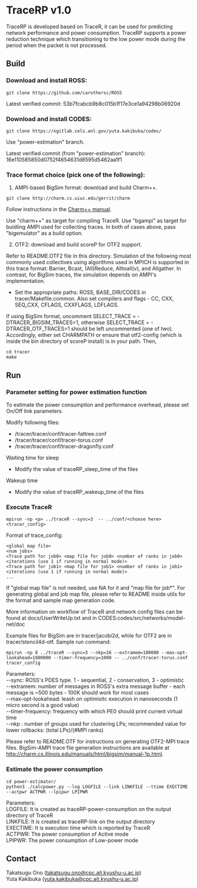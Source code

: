 # TraceRP v1.0

TraceRP is developed based on TraceR, it can be used for predicting network performance and power consumption.
TraceRP supports a power reduction technique which transitioning to the low power mode during the period when the packet is not processed.


## Build

### Download and install ROSS:

```
git clone https://github.com/carothersc/ROSS
```
Latest verified commit: 53b7fcabcb9b8c015b1f17e3ce1a94298b06920d

### Download and install CODES:

```
git clone https://xgitlab.cels.anl.gov/yuta.kakibuka/codes/
```
Use "power-estimation" branch.

Latest verified commit (from "power-estimation" branch): 16e110585850d0752f4654631d8595d5462aa1f1

### Trace format choice (pick one of the following): 

1) AMPI-based BigSim format: download and build Charm++.

```
git clone http://charm.cs.uiuc.edu/gerrit/charm
```

Follow instructions in the [Charm++ manual](http://charm.cs.illinois.edu/manuals/html/charm++/A.html). 

Use "charm++" as target for compiling TraceR.
Use "bgampi" as target for buidling AMPI used for collecting traces.
In both of cases above, pass "bigemulator" as a build option.

2) OTF2: download and build scoreP for OTF2 support.

Refer to README.OTF2 file in this directory. Simulation of the following most
commonly used collectives using algorithms used in MPICH is supported in this
trace format: Barrier, Bcast, (All)Reduce, Alltoall(v), and Allgather. In
contrast, for BigSim traces, the simulation depends on AMPI's implementation.

* Set the appropriate paths: ROSS, BASE_DIR/CODES in tracer/Makefile.common.
Also set compilers and flags - CC, CXX, SEQ_CXX, CFLAGS, CXXFLAGS, LDFLAGS. 

If using BigSim format, uncomment SELECT_TRACE = -DTRACER_BIGSIM_TRACES=1,
otherwise SELECT_TRACE = -DTRACER_OTF_TRACES=1 should be left uncommented (one of
two). Accordingly, either set CHARMPATH or ensure that otf2-config (which is 
inside the bin directory of scoreP install) is in your path. Then,
```
cd tracer
make
```

## Run

### Parameter setting for power estimation function

To estimate the power consumption and performance overhead, please set On/Off link parameters.

Modify following files:

- /tracer/tracer/conf/tracer-fattree.conf
- /tracer/tracer/conf/tracer-torus.conf
- /tracer/tracer/conf/tracer-dragonfly.conf

Waiting time for sleep

- Modify the value of traceRP_sleep_time of the files

Wakeup time

- Modify the value of traceRP_wakeup_time of the files

### Execute TraceR

```
mpirun -np <p> ../traceR --sync=3  -- ../conf/<choose here> <tracer_config>
```

Format of trace_config:
```
<global map file>
<num jobs>
<Trace path for job0> <map file for job0> <number of ranks in job0> <iterations (use 1 if running in normal mode)>
<Trace path for job1> <map file for job1> <number of ranks in job1> <iterations (use 1 if running in normal mode)>
...
```
If "global map file" is not needed, use NA for it and "map file for job*".
For generating  global and job map file, please refer to README inside
utils for the format and sample map generation code.

More information on workflow of TraceR and network config files can be found at
docs/UserWriteUp.txt and in CODES:codes/src/networks/model-net/doc

Example files for BigSim are in tracer/jacobi2d, while for OTF2 are in tracer/stencil4d-otf. Sample run command:
```
mpirun -np 8 ../traceR --sync=3 --nkp=16 --extramem=100000 --max-opt-lookahead=1000000 --timer-frequency=1000 -- ../conf/tracer-torus.conf tracer_config
```

Parameters:   
--sync: ROSS's PDES type. 1 - sequential, 2 - conservation, 3 - optimistic  
--extramem: number of messages in ROSS's extra message buffer - each message is ~500 bytes - 100K should work for most cases  
--max-opt-lookahead: leash on optimisitc execution in nanoseconds (1 micro second is a good value)  
--timer-frequency: frequency with which PE0 should print current virtual time  
--nkp : number of groups used for clustering LPs; recommended value for lower rollbacks: (total LPs)/(#MPI ranks) 

Please refer to README.OTF for instructions on generating OTF2-MPI trace files.
BigSim-AMPI trace file generation instructions are available at
http://charm.cs.illinois.edu/manuals/html/bigsim/manual-1p.html.


### Estimate the power consumption

```
cd power-estimator/
python3 ./calcpower.py --log LOGFILE --link LINKFILE --ttime EXECTIME --actpwr ACTPWR --lpipwr LPIPWR
```

Parameters:   
LOGFILE: It is created as traceRP-power-consumption on the output directory of TraceR  
LINKFILE: It is created as traceRP-link on the output directory  
EXECTIME: It is execution time which is reported by TraceR  
ACTPWR: The power consumption of Active mode  
LPIPWR: The power consumption of Low-power mode  

## Contact

Takatsugu Ono (takatsugu.ono@cpc.ait.kyushu-u.ac.jp)   
Yuta Kakibuka (yuta.kakibuka@cpc.ait.kyushu-u.ac.jp)
